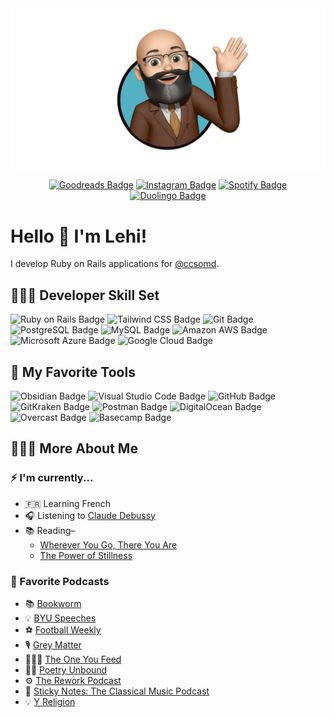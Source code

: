 <img src="profile.png" alt="Lehi Sanchez"/>

<div align="center">

[![Goodreads Badge](https://img.shields.io/badge/Goodreads-372213?logo=goodreads&logoColor=fff&style=flat-square)](https://www.goodreads.com/lehi)
[![Instagram Badge](https://img.shields.io/badge/Instagram-E4405F?logo=instagram&logoColor=fff&style=flat-square)](https://www.instagram.com/lehisanchez/)
[![Spotify Badge](https://img.shields.io/badge/Spotify-1DB954?logo=spotify&logoColor=fff&style=flat-square)](https://open.spotify.com/user/lehisanchez?si=329562d9c13e4c6f)
[![Duolingo Badge](https://img.shields.io/badge/Duolingo-58CC02?logo=duolingo&logoColor=fff&style=flat-square)](https://www.duolingo.com/profile/LS2083)

</div>

# Hello 👋 I'm Lehi!

I develop Ruby on Rails applications for [@ccsomd](https://github.com/ccsomd).

## 👨🏻‍💻 Developer Skill Set

![Ruby on Rails Badge](https://img.shields.io/badge/Ruby%20on%20Rails-D30001?logo=rubyonrails&logoColor=fff&style=flat-square)
![Tailwind CSS Badge](https://img.shields.io/badge/Tailwind%20CSS-06B6D4?logo=tailwindcss&logoColor=fff&style=flat-square)
![Git Badge](https://img.shields.io/badge/Git-F05032?logo=git&logoColor=fff&style=flat-square)
![PostgreSQL Badge](https://img.shields.io/badge/PostgreSQL-4169E1?logo=postgresql&logoColor=fff&style=flat-square)
![MySQL Badge](https://img.shields.io/badge/MySQL-4479A1?logo=mysql&logoColor=fff&style=flat-square)
![Amazon AWS Badge](https://img.shields.io/badge/Amazon%20AWS-232F3E?logo=amazonaws&logoColor=fff&style=flat-square)
![Microsoft Azure Badge](https://img.shields.io/badge/Microsoft%20Azure-0078D4?logo=microsoftazure&logoColor=fff&style=flat-square)
![Google Cloud Badge](https://img.shields.io/badge/Google%20Cloud-4285F4?logo=googlecloud&logoColor=fff&style=flat-square)

## 🧰 My Favorite Tools

![Obsidian Badge](https://img.shields.io/badge/Obsidian-7C3AED?logo=obsidian&logoColor=fff&style=flat-square)
![Visual Studio Code Badge](https://img.shields.io/badge/Visual%20Studio%20Code-007ACC?logo=visualstudiocode&logoColor=fff&style=flat-square)
![GitHub Badge](https://img.shields.io/badge/GitHub-181717?logo=github&logoColor=fff&style=flat-square)
![GitKraken Badge](https://img.shields.io/badge/GitKraken-179287?logo=gitkraken&logoColor=fff&style=flat-square)
![Postman Badge](https://img.shields.io/badge/Postman-FF6C37?logo=postman&logoColor=fff&style=flat-square)
![DigitalOcean Badge](https://img.shields.io/badge/DigitalOcean-0080FF?logo=digitalocean&logoColor=fff&style=flat-square)
![Overcast Badge](https://img.shields.io/badge/Overcast-FC7E0F?logo=overcast&logoColor=fff&style=flat-square)
![Basecamp Badge](https://img.shields.io/badge/Basecamp-1D2D35?logo=basecamp&logoColor=fff&style=flat-square)

## 🙋🏻‍♂️ More About Me

### ⚡️ I'm currently...

- 🇫🇷 Learning French
- 🎧 Listening to [Claude Debussy]([https://open.spotify.com/album/328QOPUImmEZRQHB82DPoY?si=7eLcGV-HSfmO5pVyoXbvLA](https://open.spotify.com/album/1oBuZ8mBCBpEYqm1X2k4NP?si=wRkRqE4ARsirObFL5s5aDw))
- 📚 Reading–
  - [Wherever You Go, There You Are](https://www.goodreads.com/book/show/14096.Wherever_You_Go_There_You_Are)
  - [The Power of Stillness](https://www.goodreads.com/book/show/52891645-the-power-of-stillness)

### 📡 Favorite Podcasts

- 📚 [Bookworm](https://bookworm.fm/)
- 💡 [BYU Speeches](https://speeches.byu.edu/)
- ⚽️ [Football Weekly](https://www.theguardian.com/football/series/footballweekly)
- 🎙️ [Grey Matter](https://greymatter.show/)
- 🧘🏻‍♂️ [The One You Feed](http://oneyoufeed.net/)
- ✍🏻 [Poetry Unbound](https://onbeing.org/series/poetry-unbound/)
- ⚙️ [The Rework Podcast](https://37signals.com/podcast)
- 🎻 [Sticky Notes: The Classical Music Podcast](http://stickynotespodcast.libsyn.com/)
- 💡 [Y Religion](https://rsc.byu.edu/yreligion)



<!--
**lehisanchez/lehisanchez** is a ✨ _special_ ✨ repository because its `README.md` (this file) appears on your GitHub profile.

Here are some ideas to get you started:

- 🔭 I’m currently working on ...
- 🌱 I’m currently learning ...
- 👯 I’m looking to collaborate on ...
- 🤔 I’m looking for help with ...
- 💬 Ask me about ...
- 📫 How to reach me: ...
- 😄 Pronouns: ...
- ⚡ Fun fact: ...
-->
